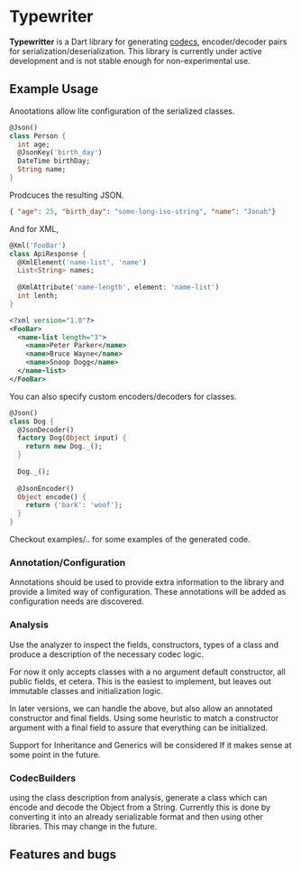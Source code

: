# Typewriter

<b>Typewritter</b> is a Dart library for generating [codecs](https://www.dartlang.org/articles/libraries/converters-and-codecs), encoder/decoder pairs for serialization/deserialization.  This library is currently under active development and is not stable enough for non-experimental use.

## Example Usage

Anootations allow lite configuration of the serialized classes.
```dart
@Json()
class Person {
  int age;
  @JsonKey('birth_day')
  DateTime birthDay;
  String name;
}
```
Prodcuces the resulting JSON.
```json
{ "age": 25, "birth_day": "some-long-iso-string", "name": "Jonah"}
```

And for XML,

```dart
@Xml('FooBar')
class ApiResponse {
  @XmlElement('name-list', 'name')
  List<String> names;
  
  @XmlAttribute('name-length', element: 'name-list')
  int lenth;
}
```

```xml
<?xml version="1.0"?>
<FooBar>
  <name-list length="3">
    <name>Peter Parker</name>
    <name>Bruce Wayne</name>
    <name>Snoop Dogg</name>
  </name-list>
</FooBar>
```

You can also specify custom encoders/decoders for classes.

```dart
@Json()
class Dog {  
  @JsonDecoder()
  factory Dog(Object input) {
    return new Dog._();
  }
  
  Dog._();
  
  @JsonEncoder()
  Object encode() {
    return {'bark': 'woof'};
  }
}
```
Checkout examples/.. for some examples of the generated code.

### Annotation/Configuration
Annotations should be used to provide extra information to the library and
provide a limited way of configuration.  These annotations will be added as configuration needs are discovered.

### Analysis
Use the analyzer to inspect the fields, constructors, types of a class and produce a description of the
necessary codec logic.

For now it only accepts classes with a no argument default constructor, all public fields, et cetera.
This is the easiest to implement, but leaves out immutable classes and initialization logic.

In later versions, we can handle the above, but also allow an annotated constructor and final fields.
Using some heuristic to match a constructor argument with a final field to assure that everything can
be initialized.

Support for Inheritance and Generics will be considered If it makes sense at some point in the future.


### CodecBuilders
using the class description from analysis, generate a class which can encode and decode the
 Object from a String.  Currently this is done by converting it into an already serializable format and 
 then using other libraries.  This may change in the future.


## Features and bugs
